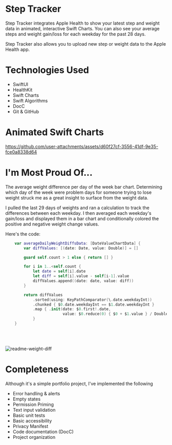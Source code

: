 # Step Tracker
Step Tracker integrates Apple Health to show your latest step and weight data in animated, interactive Swift Charts. You can also see your average steps and weight gain/loss for each weekday for the past 28 days.

Step Tracker also allows you to upload new step or weight data to the Apple Health app.

# Technologies Used
* SwiftUI
* HealthKit
* Swift Charts
* Swift Algorithms
* DocC
* Git & GitHub

# Animated Swift Charts
https://github.com/user-attachments/assets/d60f27cf-3556-41df-9e35-fce0a8338d64



# I'm Most Proud Of...
The average weight difference per day of the week bar chart. Determining which day of the week were problem days for someone trying to lose weight struck me as a great insight to surface from the weight data. 

I pulled the last 29 days of weights and ran a calculation to track the differences between each weekday. I then averaged each weekday's gain/loss and displayed them in a bar chart and conditionally colored the positive and negative weight change values.

Here's the code:

```swift
    var averageDailyWeightDiffsData: [DateValueChartData] {
        var diffValues: [(date: Date, value: Double)] = []

        guard self.count > 1 else { return [] }

        for i in 1..<self.count {
            let date = self[i].date
            let diff = self[i].value - self[i-1].value
            diffValues.append((date: date, value: diff))
        }

        return diffValues
            .sorted(using: KeyPathComparator(\.date.weekdayInt))
            .chunked { $0.date.weekdayInt == $1.date.weekdayInt }
            .map { .init(date: $0.first!.date,
                         value: $0.reduce(0) { $0 + $1.value } / Double($0.count))
            }
    }
```
<br>
</br>

![readme-weight-diff](https://github.com/user-attachments/assets/4a3cb68a-569e-4166-b240-f28979f6db74)


# Completeness
Although it's a simple portfolio project, I've implemented the following
* Error handling & alerts
* Empty states
* Permission Priming
* Text input validation
* Basic unit tests
* Basic accessibility
* Privacy Manifest
* Code documentation (DocC)
* Project organization


